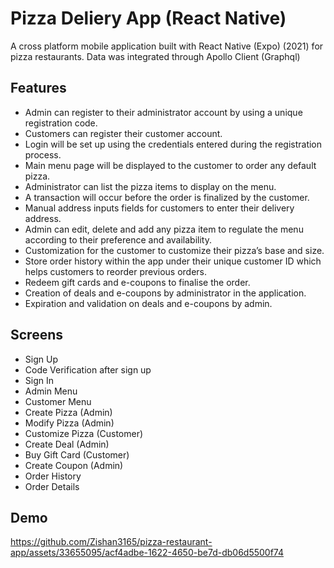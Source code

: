 # Pizza Deliery App (React Native)
A cross platform mobile application built with React Native (Expo) (2021) for pizza restaurants.
Data was integrated through Apollo Client (Graphql)

## Features
- Admin can register to their administrator account by using a unique registration code.
- Customers can register their customer account.
- Login will be set up using the credentials entered during the registration process.
- Main menu page will be displayed to the customer to order any default pizza.
- Administrator can list the pizza items to display on the menu.
- A transaction will occur before the order is finalized by the customer.
- Manual address inputs fields for customers to enter their delivery address.
- Admin can edit, delete and add any pizza item to regulate the menu according to their
preference and availability.
- Customization for the customer to customize their pizza’s base and size.
- Store order history within the app under their unique customer ID which helps customers
to reorder previous orders.
- Redeem gift cards and e-coupons to finalise the order.
- Creation of deals and e-coupons by administrator in the application.
- Expiration and validation on deals and e-coupons by admin.

## Screens
- Sign Up
- Code Verification after sign up
- Sign In
- Admin Menu
- Customer Menu
- Create Pizza (Admin)
- Modify Pizza (Admin)
- Customize Pizza (Customer)
- Create Deal (Admin)
- Buy Gift Card (Customer)
- Create Coupon (Admin)
- Order History
- Order Details

## Demo
https://github.com/Zishan3165/pizza-restaurant-app/assets/33655095/acf4adbe-1622-4650-be7d-db06d5500f74
